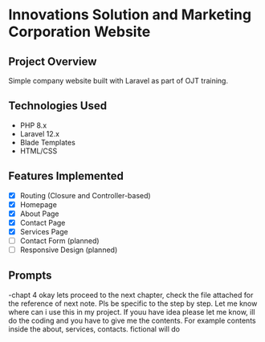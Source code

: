 # Innovations Solution and Marketing Corporation Website

## Project Overview
Simple company website built with Laravel as part of OJT training.

## Technologies Used
- PHP 8.x
- Laravel 12.x
- Blade Templates
- HTML/CSS

## Features Implemented
- [x] Routing (Closure and Controller-based)
- [x] Homepage
- [x] About Page
- [x] Contact Page
- [x] Services Page
- [ ] Contact Form (planned)
- [ ] Responsive Design (planned)

## Prompts
-chapt 4
okay lets proceed to the next chapter, check the file attached for the reference of next note. Pls be specific to the step by step. Let me know where can i use this in my project. If youu have idea please let me know, ill do the coding and you have to give me the contents. For example contents inside the about, services, contacts. fictional will do

